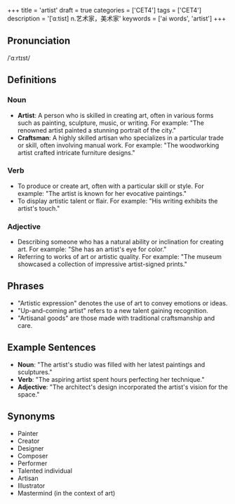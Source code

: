 +++
title = 'artist'
draft = true
categories = ['CET4']
tags = ['CET4']
description = '[ˈɑːtist] n.艺术家，美术家'
keywords = ['ai words', 'artist']
+++

## Pronunciation
/ˈɑːrtɪst/

## Definitions
### Noun
- **Artist**: A person who is skilled in creating art, often in various forms such as painting, sculpture, music, or writing. For example: "The renowned artist painted a stunning portrait of the city."
- **Craftsman**: A highly skilled artisan who specializes in a particular trade or skill, often involving manual work. For example: "The woodworking artist crafted intricate furniture designs."

### Verb
- To produce or create art, often with a particular skill or style. For example: "The artist is known for her evocative paintings."
- To display artistic talent or flair. For example: "His writing exhibits the artist's touch."

### Adjective
- Describing someone who has a natural ability or inclination for creating art. For example: "She has an artist's eye for color."
- Referring to works of art or artistic quality. For example: "The museum showcased a collection of impressive artist-signed prints."

## Phrases
- "Artistic expression" denotes the use of art to convey emotions or ideas.
- "Up-and-coming artist" refers to a new talent gaining recognition.
- "Artisanal goods" are those made with traditional craftsmanship and care.

## Example Sentences
- **Noun**: "The artist's studio was filled with her latest paintings and sculptures."
- **Verb**: "The aspiring artist spent hours perfecting her technique."
- **Adjective**: "The architect's design incorporated the artist's vision for the space."

## Synonyms
- Painter
- Creator
- Designer
- Composer
- Performer
- Talented individual
- Artisan
- Illustrator
- Mastermind (in the context of art)
